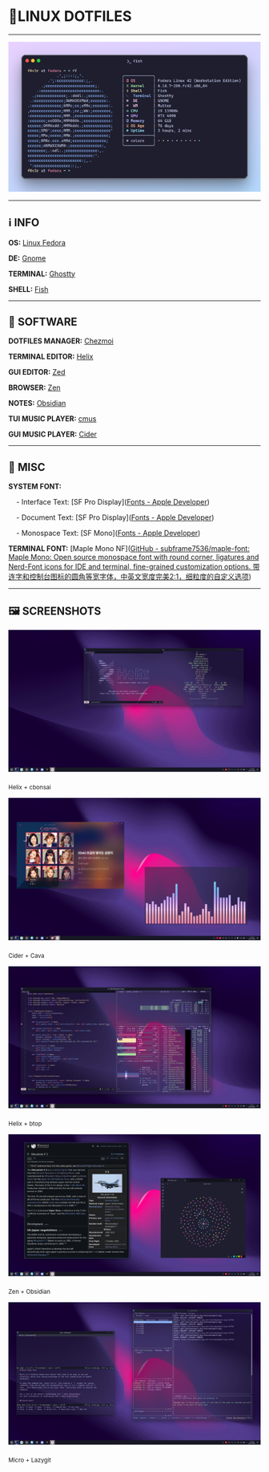 # 🐧LINUX DOTFILES

---

![banner](/image.png)

---

## ℹ️ INFO

**OS:** [Linux Fedora](https://fedoraproject.org/)

**DE:** [Gnome](https://www.gnome.org/)

**TERMINAL:** [Ghostty](https://ghostty.org/)

**SHELL:** [Fish](https://fishshell.com/)

---

## 💾 SOFTWARE

**DOTFILES MANAGER:** [Chezmoi](https://www.chezmoi.io/)

**TERMINAL EDITOR:** [Helix](https://helix-editor.com/)

**GUI EDITOR:** [Zed](https://zed.dev/)

**BROWSER:** [Zen](https://zen-browser.app/)

**NOTES:** [Obsidian](https://obsidian.md/)

**TUI MUSIC PLAYER:** [cmus](https://cmus.github.io/)

**GUI MUSIC PLAYER:** [Cider](https://cider.sh/)

---

## 🔣 MISC

**SYSTEM FONT:** 

    - Interface Text: [SF Pro Display]([Fonts - Apple Developer](https://developer.apple.com/fonts/))

    - Document Text: [SF Pro Display]([Fonts - Apple Developer](https://developer.apple.com/fonts/))

    - Monospace Text: [SF Mono]([Fonts - Apple Developer](https://developer.apple.com/fonts/))

**TERMINAL FONT:** [Maple Mono NF]([GitHub - subframe7536/maple-font: Maple Mono: Open source monospace font with round corner, ligatures and Nerd-Font icons for IDE and terminal, fine-grained customization options. 带连字和控制台图标的圆角等宽字体，中英文宽度完美2:1，细粒度的自定义选项](https://github.com/subframe7536/Maple-font))

---

## 🖼️ SCREENSHOTS

![helix + cbonsai](screencaps/1.png)

<sub>Helix + cbonsai</sub>

![cider + cava](screencaps/2.png)

<sub>Cider + Cava</sub>

![helix + btop](screencaps/3.png)

<sub>Helix + btop</sub>

![zen + obsidian](screencaps/4.png)

<sub>Zen + Obsidian</sub>

![micro + lazygit](screencaps/5.png)

<sub>Micro + Lazygit</sub>


